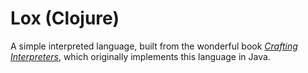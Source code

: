 # Lox (Clojure)

A simple interpreted language, built from the wonderful book *[Crafting Interpreters](http://www.craftinginterpreters.com/scanning.html)*, which originally implements this language in Java.
